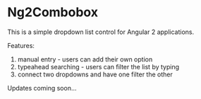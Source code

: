 # Ng2Combobox

This is a simple dropdown list control for Angular 2 applications.

Features:
1. manual entry - users can add their own option
2. typeahead searching - users can filter the list by typing
3. connect two dropdowns and have one filter the other

Updates coming soon...
